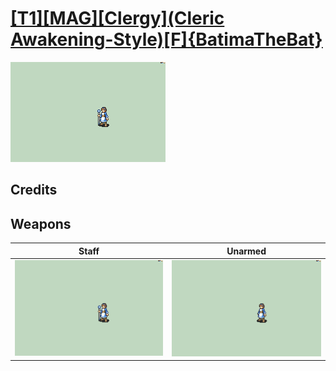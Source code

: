 # [\[T1\]\[MAG\]\[Clergy\]\(Cleric Awakening-Style\)\[F\]{BatimaTheBat}](./)

<img src="./7.%20Staff/Staff_000.png" alt="[T1][MAG][Clergy](Cleric Awakening-Style)[F]{BatimaTheBat} standing" />

## Credits



## Weapons


|Staff |Unarmed |
|  :---: | :---: |
| <img alt="Staff animation" src="./7.%20Staff/Staff.gif" /> | <img alt="Unarmed animation" src="./8.%20Unarmed/Unarmed.gif" /> |
